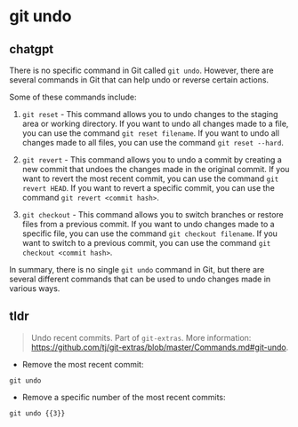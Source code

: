 # git undo 
## chatgpt 
There is no specific command in Git called `git undo`. However, there are several commands in Git that can help undo or reverse certain actions.

Some of these commands include:

1. `git reset` - This command allows you to undo changes to the staging area or working directory. If you want to undo all changes made to a file, you can use the command `git reset filename`. If you want to undo all changes made to all files, you can use the command `git reset --hard`.

2. `git revert` - This command allows you to undo a commit by creating a new commit that undoes the changes made in the original commit. If you want to revert the most recent commit, you can use the command `git revert HEAD`. If you want to revert a specific commit, you can use the command `git revert <commit hash>`.

3. `git checkout` - This command allows you to switch branches or restore files from a previous commit. If you want to undo changes made to a specific file, you can use the command `git checkout filename`. If you want to switch to a previous commit, you can use the command `git checkout <commit hash>`.

In summary, there is no single `git undo` command in Git, but there are several different commands that can be used to undo changes made in various ways. 

## tldr 
 
> Undo recent commits.
> Part of `git-extras`.
> More information: <https://github.com/tj/git-extras/blob/master/Commands.md#git-undo>.

- Remove the most recent commit:

`git undo`

- Remove a specific number of the most recent commits:

`git undo {{3}}`
